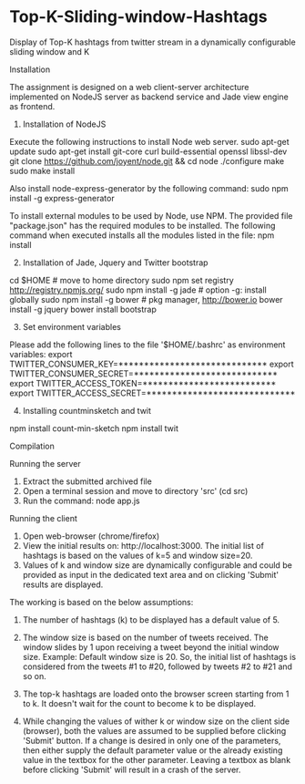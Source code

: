 # Top-K-Sliding-window-Hashtags
Display of Top-K hashtags from twitter stream in a dynamically configurable sliding window and K

Installation

The assignment is designed on a web client-server architecture implemented on NodeJS server as backend service and Jade view engine as frontend. 

1. Installation of NodeJS

Execute the following instructions to install Node web server.
sudo apt-get update
sudo apt-get install git-core curl build-essential openssl
libssl-dev
git clone https://github.com/joyent/node.git && cd node
./configure
make
sudo make install

Also install node-express-generator by the following command:
sudo npm install -g express-generator

To install external modules to be used by Node, use NPM. The provided file "package.json" has the required modules to be installed. The following command when executed installs all the modules listed in the file:
npm install

2. Installation of Jade, Jquery and Twitter bootstrap

cd $HOME # move to home directory
sudo npm set registry http://registry.npmjs.org/
sudo npm install -g jade # option -g: install globally
sudo npm install -g bower # pkg manager, http://bower.io
bower install -g jquery
bower install bootstrap

3. Set environment variables

Please add the following lines to the file '$HOME/.bashrc' as environment variables:
export TWITTER_CONSUMER_KEY=*****************************
export TWITTER_CONSUMER_SECRET=****************************
export TWITTER_ACCESS_TOKEN=**************************
export TWITTER_ACCESS_SECRET=*****************************

4. Installing countminsketch and twit

npm install count-min-sketch
npm install twit

Compilation

Running the server

1. Extract the submitted archived file
2. Open a terminal session and move to directory 'src' (cd src)
3. Run the command: node app.js

Running the client

1. Open web-browser (chrome/firefox)
2. View the initial results on: http://localhost:3000. The initial list of hashtags is based on the values of k=5 and window size=20.
3. Values of k and window size are dynamically configurable and could be provided as input in the dedicated text area and on clicking 'Submit' results are displayed.

The working is based on the below assumptions:

1. The number of hashtags (k) to be displayed has a default value of 5.

2. The window size is based on the number of tweets received. The window slides by 1 upon receiving a tweet beyond the initial window size.
Example: Default window size is 20. So, the initial list of hashtags is considered from the tweets #1 to #20, followed by tweets #2 to #21 and so on.

3. The top-k hashtags are loaded onto the browser screen starting from 1 to k. It doesn't wait for the count to become k to be displayed.

4. While changing the values of wither k or window size on the client side (browser), both the values are assumed to be supplied before clicking 'Submit' button. If a change is desired in only one of the parameters, then either supply the default parameter value or the already existing value in the textbox for the other parameter. Leaving a textbox as blank before clicking 'Submit' will result in a crash of the server.
